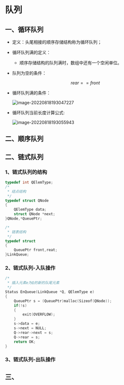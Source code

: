 # 队列

## 一、循环队列

- 定义：头尾相接的顺序存储结构称为循环队列；

- 循环队列满的定义：

  - 顺序存储结构的队列满时，数组中还有一个空闲单位。

- 队列为空的条件：

  
  $$
  rear == front
  $$



- 循环队列满的条件：

  ![image-20220818193047227](https://pic-1304959529.cos.ap-guangzhou.myqcloud.com/DB/image-20220818193047227.png)

- 循环队列当前长度计算公式:

  

  ![image-20220818193055943](https://pic-1304959529.cos.ap-guangzhou.myqcloud.com/DB/image-20220818193055943.png)

## 二、顺序队列



## 二、链式队列

### 1、链式队列的结构

```C
typedef int QElemType;
/*
 * 结点结构
 */
typedef struct QNode
{
    QElemType data;
    struct QNode *next;
}QNode,*QueuePtr;

/*
 * 链表结构
 */
typedef struct
{
    QueuePtr front,reat;
}LinkQueue;
```

### 2、链式队列-入队操作

```C
/*
 * 插入元素e为Q的新的队尾元素
 */
Status EnQueue(LinkQueue *Q, QElemType e)
{
    QueuePtr s = (QueuePtr)malloc(Sizeof(QNode));
    if(!s)
    {
        exit(OVERFLOW);
    }
    s->data = e;
    s->next = NULL;
    Q->rear->next = s;
    Q->rear = s;
    return OK;
}
```

### 3、链式队列-出队操作





## 三、